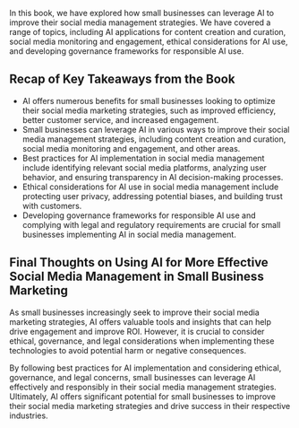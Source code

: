 
In this book, we have explored how small businesses can leverage AI to improve their social media management strategies. We have covered a range of topics, including AI applications for content creation and curation, social media monitoring and engagement, ethical considerations for AI use, and developing governance frameworks for responsible AI use.

Recap of Key Takeaways from the Book
------------------------------------

* AI offers numerous benefits for small businesses looking to optimize their social media marketing strategies, such as improved efficiency, better customer service, and increased engagement.
* Small businesses can leverage AI in various ways to improve their social media management strategies, including content creation and curation, social media monitoring and engagement, and other areas.
* Best practices for AI implementation in social media management include identifying relevant social media platforms, analyzing user behavior, and ensuring transparency in AI decision-making processes.
* Ethical considerations for AI use in social media management include protecting user privacy, addressing potential biases, and building trust with customers.
* Developing governance frameworks for responsible AI use and complying with legal and regulatory requirements are crucial for small businesses implementing AI in social media management.

Final Thoughts on Using AI for More Effective Social Media Management in Small Business Marketing
-------------------------------------------------------------------------------------------------

As small businesses increasingly seek to improve their social media marketing strategies, AI offers valuable tools and insights that can help drive engagement and improve ROI. However, it is crucial to consider ethical, governance, and legal considerations when implementing these technologies to avoid potential harm or negative consequences.

By following best practices for AI implementation and considering ethical, governance, and legal concerns, small businesses can leverage AI effectively and responsibly in their social media management strategies. Ultimately, AI offers significant potential for small businesses to improve their social media marketing strategies and drive success in their respective industries.